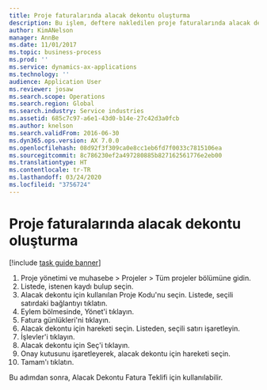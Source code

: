 ```yaml
---
title: Proje faturalarında alacak dekontu oluşturma
description: Bu işlem, deftere nakledilen proje faturalarında alacak dekontunun nasıl oluşturulacağını gösterir.
author: KimANelson
manager: AnnBe
ms.date: 11/01/2017
ms.topic: business-process
ms.prod: ''
ms.service: dynamics-ax-applications
ms.technology: ''
audience: Application User
ms.reviewer: josaw
ms.search.scope: Operations
ms.search.region: Global
ms.search.industry: Service industries
ms.assetid: 685c7c97-a6e1-43d0-b14e-27c42d3a0fcb
ms.author: knelson
ms.search.validFrom: 2016-06-30
ms.dyn365.ops.version: AX 7.0.0
ms.openlocfilehash: 08d92f3f309ca0e8cc1eb6fd7f0033c7815106ea
ms.sourcegitcommit: 8c786230ef2a497280885b827162561776e2eb00
ms.translationtype: HT
ms.contentlocale: tr-TR
ms.lasthandoff: 03/24/2020
ms.locfileid: "3756724"
---
```

# <a name="create-a-credit-note-on-project-invoices"></a>Proje faturalarında alacak dekontu oluşturma

[!include [task guide banner](../../includes/task-guide-banner.md)]

1. Proje yönetimi ve muhasebe > Projeler > Tüm projeler bölümüne gidin. 
2. Listede, istenen kaydı bulup seçin. 
3. Alacak dekontu için kullanılan Proje Kodu'nu seçin. Listede, seçili satırdaki bağlantıyı tıklatın. 
4. Eylem bölmesinde, Yönet'i tıklayın. 
5. Fatura günlükleri'ni tıklayın. 
6. Alacak dekontu için hareketi seçin. Listeden, seçili satırı işaretleyin. 
7. İşlevler'i tıklayın. 
8. Alacak dekontu için Seç'i tıklayın. 
9. Onay kutusunu işaretleyerek, alacak dekontu için hareketi seçin.
10. Tamam'ı tıklatın. 

Bu adımdan sonra, Alacak Dekontu Fatura Teklifi için kullanılabilir.
